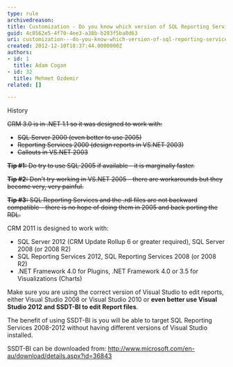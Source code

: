 ```yaml
---
type: rule
archivedreason: 
title: Customization - Do you know which version of SQL Reporting Services and Visual Studio you are using?
guid: 4c8562e5-4f70-4ee3-a38b-b283f5ba8d63
uri: customization---do-you-know-which-version-of-sql-reporting-services-and-visual-studio-you-are-using
created: 2012-12-10T18:37:44.0000000Z
authors:
- id: 1
  title: Adam Cogan
- id: 32
  title: Mehmet Ozdemir
related: []

---
```



<p> <span class="ssw-rteStyle-FigureNormal">History</span></p><p style="text-decoration&#58;line-through;">CRM 3.0 is in .NET 1.1 so it was designed to work with&#58;<span style="color&#58;#000000;"></span></p><ul style="text-decoration&#58;line-through;"><li>SQL Server 2000 (even better to use 2005)</li><li>Reporting Services 2000 (design reports in VS.NET 2003)</li><li>Callouts in VS.NET 2003</li></ul><p style="text-decoration&#58;line-through;">
   <strong>Tip #1&#58;</strong> Do try to use SQL 2005 if available - it is marginally faster.</p><p style="text-decoration&#58;line-through;">
   <strong>Tip #2&#58;</strong> Don't try working in VS.NET 2005 - there are workarounds but they become          very, very painful.</p><p style="text-decoration&#58;line-through;">
   <strong>Tip #3&#58;</strong> SQL Reporting Services and the .rdl files are not backward compatible -          there is no hope of doing them in 2005 and back porting the RDL. </p><p>CRM 2011 is designed to work with&#58;</p><ul><li>SQL Server 2012 (CRM Update Rollup 6 or greater required), SQL Server 2008 (or 2008 R2)</li><li>SQL Reporting Services 2012, SQL Reporting Services 2008 (or 2008 R2)</li><li>.NET Framework 4.0 for Plugins, .NET Framework 4.0 or 3.5 for Visualizations (Charts)</li></ul><p>Make sure you are using the correct version of Visual Studio to edit reports, either Visual Studio 2008 or Visual Studio 2010 or 
   <strong>even better use Visual Studio 2012 and SSDT-BI to edit Report files</strong>.</p><p>The benefit of using SSDT-BI is you will be able to target SQL Reporting Services 2008-2012 without having different versions of Visual Studio installed.</p><p>SSDT-BI can be downloaded from&#58; 
   <a href="http&#58;//www.microsoft.com/en-au/download/details.aspx?id=36843">http&#58;//www.microsoft.com/en-au/download/details.aspx?id=36843</a></p>
<br><excerpt class='endintro'></excerpt><br>
<p>&#160;&#160;&#160;&#160;&#160;&#160;&#160; </p>


